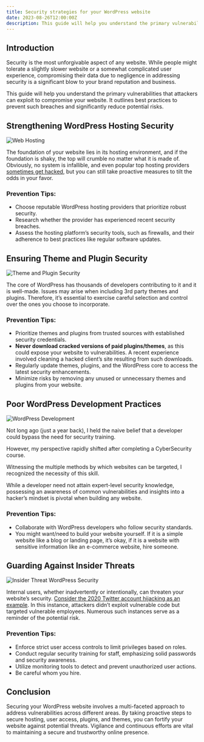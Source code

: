 ```yaml
---
title: Security strategies for your WordPress website
date: 2023-08-26T12:00:00Z
description: This guide will help you understand the primary vulnerabilities that attackers can exploit to compromise your website and how to reduce potential risks.
---
```


## Introduction

Security is the most unforgivable aspect of any website. While people might tolerate a slightly slower website or a somewhat complicated user experience, compromising their data due to negligence in addressing security is a significant blow to your brand reputation and business. 

This guide will help you understand the primary vulnerabilities that attackers can exploit to compromise your website. It outlines best practices to prevent such breaches and significantly reduce potential risks.

## Strengthening WordPress Hosting Security

![Web Hosting](/img/taylor-vick-M5tzZtFCOfs-unsplash.jpg.webp)

The foundation of your website lies in its hosting environment, and if the foundation is shaky, the top will crumble no matter what it is made of. Obviously, no system is infallible, and even popular top hosting providers [sometimes get hacked](https://www.bitdefender.com/blog/hotforsecurity/godaddy-hack-exposes-accounts-of-1-2-million-customers/), but you can still take proactive measures to tilt the odds in your favor.

### Prevention Tips:

- Choose reputable WordPress hosting providers that prioritize robust security.
- Research whether the provider has experienced recent security breaches.
- Assess the hosting platform’s security tools, such as firewalls, and their adherence to best practices like regular software updates.

## Ensuring Theme and Plugin Security

![Theme and Plugin Security](/img/fly-d-mT7lXZPjk7U-unsplash.jpg.webp)

The core of WordPress has thousands of developers contributing to it and it is well-made. Issues may arise when including 3rd party themes and plugins. Therefore, it’s essential to exercise careful selection and control over the ones you choose to incorporate.

### Prevention Tips:

- Prioritize themes and plugins from trusted sources with established security credentials.
- **Never download cracked versions of paid plugins/themes**, as this could expose your website to vulnerabilities. A recent experience involved cleaning a hacked client’s site resulting from such downloads.
- Regularly update themes, plugins, and the WordPress core to access the latest security enhancements.
- Minimize risks by removing any unused or unnecessary themes and plugins from your website.

## Poor WordPress Development Practices

![WordPress Development](/img/luca-bravo-XJXWbfSo2f0-unsplash.jpg.webp)

Not long ago (just a year back), I held the naive belief that a developer could bypass the need for security training. 

However, my perspective rapidly shifted after completing a CyberSecurity course. 

Witnessing the multiple methods by which websites can be targeted, I recognized the necessity of this skill.

While a developer need not attain expert-level security knowledge, possessing an awareness of common vulnerabilities and insights into a hacker’s mindset is pivotal when building any website.

### Prevention Tips:

- Collaborate with WordPress developers who follow security standards.
- You might want/need to build your website yourself. If it is a simple website like a blog or landing page, it’s okay, if it is a website with sensitive information like an e-commerce website, hire someone.

## Guarding Against Insider Threats

![Insider Threat WordPress Security](/img/kevin-ku-w7ZyuGYNpRQ-unsplash.jpg.webp)

Internal users, whether inadvertently or intentionally, can threaten your website’s security. [Consider the 2020 Twitter account hijacking as an example](https://en.wikipedia.org/wiki/2020_Twitter_account_hijacking). In this instance, attackers didn’t exploit vulnerable code but targeted vulnerable employees. Numerous such instances serve as a reminder of the potential risk.

### Prevention Tips:

- Enforce strict user access controls to limit privileges based on roles.
- Conduct regular security training for staff, emphasizing solid passwords and security awareness.
- Utilize monitoring tools to detect and prevent unauthorized user actions.
- Be careful whom you hire.

## Conclusion

Securing your WordPress website involves a multi-faceted approach to address vulnerabilities across different areas. By taking proactive steps to secure hosting, user access, plugins, and themes, you can fortify your website against potential threats. Vigilance and continuous efforts are vital to maintaining a secure and trustworthy online presence.
